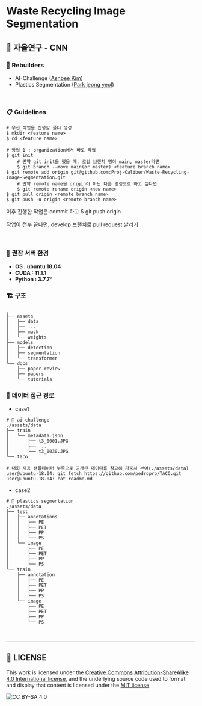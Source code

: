 # Waste Recycling Image Segmentation

## 🥼 자율연구 - CNN

### 👷 Rebuilders
* AI-Challenge ([Ashbee Kim](https://github.com/AshbeeKim))
* Plastics Segmentation ([Park jeong yeol](https://github.com/qkrwjdduf159))

</br>

### 📋 Guidelines
```
# 우선 작업을 진행할 폴더 생성
$ mkdir <feature name>
$ cd <feature name>

# 방법 1 : organization에서 바로 작업
$ git init
    # 만약 git init을 했을 때, 로컬 브랜치 명이 main, master라면
    $ git branch --move main(or master) <feature branch name>
$ git remote add origin git@github.com:Proj-Caliber/Waste-Recycling-Image-Segmentation.git
    # 만약 remote name을 origin이 아닌 다른 명칭으로 하고 싶다면
    $ git remote rename origin <new name>
$ git pull origin <remote branch name>
$ git push -u origin <remote branch name>
```
이후 진행한 작업은 commit 하고 $ git push origin <remote branch name>

작업이 전부 끝나면, develop 브랜치로 pull request 날리기
    
</br>

### 🐋 권장 서버 환경

* **OS : ubuntu 18.04**
* **CUDA : 11.1.1**
* **Python : 3.7.7^**


### 🏗️ 구조
```
.
├── assets
│   ├── data
│   ├── ...
│   ├── mask
│   └── weights
├── models
│   ├── detection
│   ├── segmentation
│   └── transformer
└── docs
    ├── paper-review
    ├── papers
    └── tutorials
```

### 📂 데이터 접근 경로
* case1
```
# 🧪 ai-challenge
./assets/data
├── train
│   └── metadata.json
│       ├── t3_0001.JPG
│       ├── ...
│       └── t3_0030.JPG
└── taco

# 대회 제공 샘플데이터 부족으로 공개된 데이터를 참고해 가중치 부여(./assets/data)
user@ubuntu-18.04: git fetch https://github.com/pedropro/TACO.git
user@ubuntu-18.04: cat readme.md
```
* case2
```
# 🧐 plastics segmentation
./assets/data
├── test
│   ├── annotations
│   │   ├── PE
│   │   ├── PET
│   │   ├── PP
│   │   └── PS
│   └── image
│       ├── PE
│       ├── PET
│       ├── PP
│       └── PS
└── train
    ├── annotation
    │   ├── PE
    │   ├── PET
    │   ├── PP
    │   └── PS
    └── image
        ├── PE
        ├── PET
        ├── PP
        └── PS
```

</br>

---

## 📜 LICENSE

This work is licensed under the [Creative Commons Attribution-ShareAlike 4.0 International license](https://creativecommons.org/licenses/by-sa/4.0/), and the underlying source code used to format and display that content is licensed under the [MIT license](https://github.com/github/choosealicense.com/blob/gh-pages/LICENSE.md).

![CC BY-SA 4.0](http://i.creativecommons.org/l/by-sa/4.0/88x31.png)

![]()
